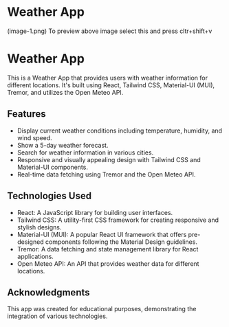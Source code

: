 # Weather App
(image-1.png)
To preview above image select this and press cltr+shift+v

# Weather App

This is a Weather App that provides users with weather information for different locations. It's built using React, Tailwind CSS, Material-UI (MUI), Tremor, and utilizes the Open Meteo API.

## Features

- Display current weather conditions including temperature, humidity, and wind speed.
- Show a 5-day weather forecast.
- Search for weather information in various cities.
- Responsive and visually appealing design with Tailwind CSS and Material-UI components.
- Real-time data fetching using Tremor and the Open Meteo API.

## Technologies Used

- React: A JavaScript library for building user interfaces.
- Tailwind CSS: A utility-first CSS framework for creating responsive and stylish designs.
- Material-UI (MUI): A popular React UI framework that offers pre-designed components following the Material Design guidelines.
- Tremor: A data fetching and state management library for React applications.
- Open Meteo API: An API that provides weather data for different locations.

## Acknowledgments

This app was created for educational purposes, demonstrating the integration of various technologies.





